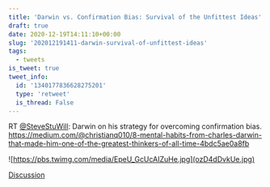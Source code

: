 ```yaml
---
title: 'Darwin vs. Confirmation Bias: Survival of the Unfittest Ideas'
draft: true
date: 2020-12-19T14:11:10+00:00
slug: '202012191411-darwin-survival-of-unfittest-ideas'
tags:
  - tweets
is_tweet: true
tweet_info:
  id: '1340177836628275201'
  type: 'retweet'
  is_thread: False
---
```




RT [@SteveStuWill](https://x.com/SteveStuWill): Darwin on his strategy for overcoming confirmation bias. <https://medium.com/@christianq010/8-mental-habits-from-charles-darwin-that-made-him-one-of-the-greatest-thinkers-of-all-time-4bdc5ae0a8fb> 

![https://pbs.twimg.com/media/EpeU_GcUcAIZuHe.jpg](ozD4dDvkUe.jpg)

[Discussion](https://x.com/sytelus/status/1340177836628275201)
